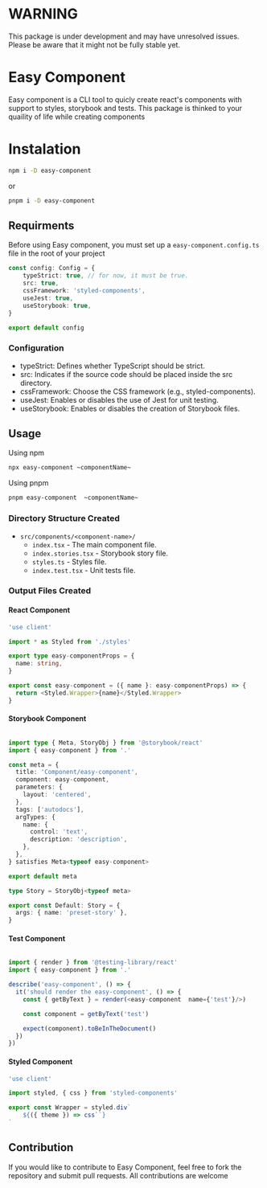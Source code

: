 # WARNING

This package is under development and may have unresolved issues. Please be aware that it might not be fully stable yet.

# Easy Component

Easy component is a CLI tool to quicly create react's components with support to styles, storybook and tests. This package is thinked to your quaility of life while creating components

# Instalation

```bash
npm i -D easy-component
```

or

```bash
pnpm i -D easy-component
```

## Requirments

Before using Easy component, you must set up a `easy-component.config.ts` file in the root of your project

```typescript
const config: Config = {
    typeStrict: true, // for now, it must be true.
    src: true,
    cssFramework: 'styled-components',
    useJest: true,
    useStorybook: true,
}

export default config
```

### Configuration

-   typeStrict: Defines whether TypeScript should be strict.
-   src: Indicates if the source code should be placed inside the src directory.
-   cssFramework: Choose the CSS framework (e.g., styled-components).
-   useJest: Enables or disables the use of Jest for unit testing.
-   useStorybook: Enables or disables the creation of Storybook files.

## Usage

Using npm

```bash
npx easy-component ~componentName~
```

Using pnpm

```bash
pnpm easy-component  ~componentName~
```

### Directory Structure Created

-   `src/components/<component-name>/`
    -   `index.tsx` - The main component file.
    -   `index.stories.tsx` - Storybook story file.
    -   `styles.ts` - Styles file.
    -   `index.test.tsx` - Unit tests file.

### Output Files Created

#### React Component

```typescript
'use client'

import * as Styled from './styles'

export type easy-componentProps = {
  name: string,
}

export const easy-component = ({ name }: easy-componentProps) => {
  return <Styled.Wrapper>{name}</Styled.Wrapper>
}
```

#### Storybook Component

```typescript

import type { Meta, StoryObj } from '@storybook/react'
import { easy-component } from '.'

const meta = {
  title: 'Component/easy-component',
  component: easy-component,
  parameters: {
    layout: 'centered',
  },
  tags: ['autodocs'],
  argTypes: {
    name: {
      control: 'text',
      description: 'description',
    },
  },
} satisfies Meta<typeof easy-component>

export default meta

type Story = StoryObj<typeof meta>

export const Default: Story = {
  args: { name: 'preset-story' },
}

```

#### Test Component

```typescript

import { render } from '@testing-library/react'
import { easy-component } from '.'

describe('easy-component', () => {
  it('should render the easy-component', () => {
    const { getByText } = render(<easy-component  name={'test'}/>)

    const component = getByText('test')

    expect(component).toBeInTheDocument()
  })
})

```

#### Styled Component

```typescript
'use client'

import styled, { css } from 'styled-components'

export const Wrapper = styled.div`
    ${({ theme }) => css``}
`
```

## Contribution

If you would like to contribute to Easy Component, feel free to fork the repository and submit pull requests. All contributions are welcome
